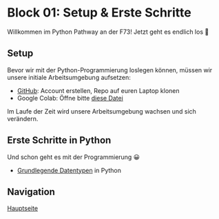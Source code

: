 # Block 01: Setup & Erste Schritte

Willkommen im Python Pathway an der F73! Jetzt geht es endlich los 🚀

## Setup
Bevor wir mit der Python-Programmierung loslegen können, müssen wir unsere initiale Arbeitsumgebung aufsetzen:
* [GitHub](docs/GitHub.md): Account erstellen, Repo auf euren Laptop klonen
* Google Colab: Öffne bitte [diese Datei](ColabSetup.ipynb)

Im Laufe der Zeit wird unsere Arbeitsumgebung wachsen und sich verändern.

## Erste Schritte in Python
Und schon geht es mit der Programmierung 😀
* [Grundlegende Datentypen](GrundlegendeDatentypen.ipynb) in Python

## Navigation
 [Hauptseite](../../README.md)
